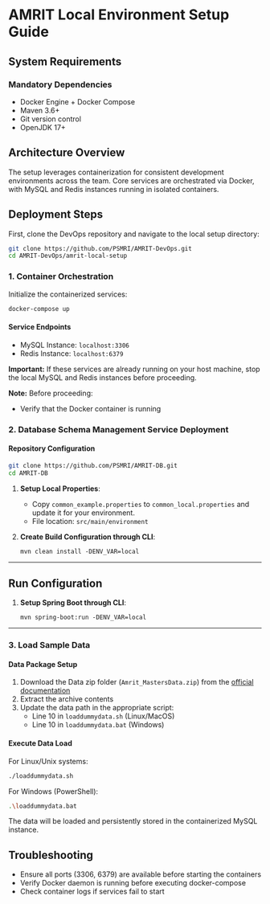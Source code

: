 # AMRIT Local Environment Setup Guide

## System Requirements

### Mandatory Dependencies

- Docker Engine + Docker Compose
- Maven 3.6+
- Git version control
- OpenJDK 17+

## Architecture Overview

The setup leverages containerization for consistent development environments across the team. Core services are orchestrated via Docker, with MySQL and Redis instances running in isolated containers.

## Deployment Steps

First, clone the DevOps repository and navigate to the local setup directory:

```bash
git clone https://github.com/PSMRI/AMRIT-DevOps.git
cd AMRIT-DevOps/amrit-local-setup
```

### 1. Container Orchestration

Initialize the containerized services:

```bash
docker-compose up
```

#### Service Endpoints

- MySQL Instance: `localhost:3306`
- Redis Instance: `localhost:6379`

**Important:** If these services are already running on your host machine, stop the local MySQL and Redis instances before proceeding.

**Note:** Before proceeding:

- Verify that the Docker container is running
### 2. Database Schema Management Service Deployment

#### Repository Configuration

```bash
git clone https://github.com/PSMRI/AMRIT-DB.git
cd AMRIT-DB
```
1. **Setup Local Properties**:  
   - Copy `common_example.properties` to `common_local.properties` and update it for your environment.  
   - File location: `src/main/environment`  

2. **Create Build Configuration through CLI**:
      ```
      mvn clean install -DENV_VAR=local
     ```
---

## Run Configuration  

1. **Setup Spring Boot through CLI**:
      ```
      mvn spring-boot:run -DENV_VAR=local
     ```
---

### 3. Load Sample Data

#### Data Package Setup

1. Download the Data zip folder (`Amrit_MastersData.zip`) from the [official documentation](https://piramal-swasthya.gitbook.io/amrit/data-management/database-schema)
2. Extract the archive contents
3. Update the data path in the appropriate script:
   - Line 10 in `loaddummydata.sh` (Linux/MacOS)
   - Line 10 in `loaddummydata.bat` (Windows)

#### Execute Data Load

For Linux/Unix systems:

```bash
./loaddummydata.sh
```

For Windows (PowerShell):

```bash
.\loaddummydata.bat
```

The data will be loaded and persistently stored in the containerized MySQL instance.

## Troubleshooting

- Ensure all ports (3306, 6379) are available before starting the containers
- Verify Docker daemon is running before executing docker-compose
- Check container logs if services fail to start
